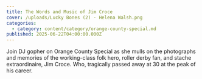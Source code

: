 ```yaml
---
title: The Words and Music of Jim Croce
cover: /uploads/Lucky Bones (2) - Helena Walsh.png
categories:
  - category: content/category/orange-county-special.md
published: 2025-06-22T04:00:00.000Z
---
```


Join DJ gopher on Orange County Special as she mulls on the photographs and memories of the working-class folk hero, roller derby fan, and stache extraordinaire, Jim Croce. Who, tragically passed away at 30 at the peak of his career.
